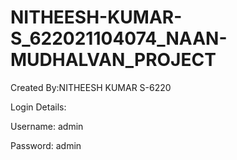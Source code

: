 # NITHEESH-KUMAR-S_622021104074_NAAN-MUDHALVAN_PROJECT



Created By:NITHEESH KUMAR S-6220




Login Details:

Username: admin


Password: admin
